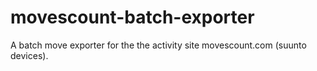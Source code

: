# movescount-batch-exporter
A batch move exporter for the the activity site movescount.com (suunto devices).
